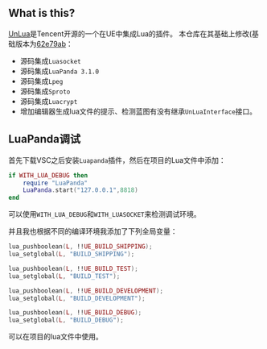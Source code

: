 ## What is this?
[UnLua](https://github.com/Tencent/UnLua/)是Tencent开源的一个在UE中集成Lua的插件。
本仓库在其基础上修改(基础版本为[62e79ab](https://github.com/Tencent/UnLua/commit/62e79ab795e43ca34e488e6ed0f8bca3ba92f3fd)：

- 源码集成`Luasocket`
- 源码集成`LuaPanda 3.1.0`
- 源码集成`Lpeg`
- 源码集成`Sproto`
- 源码集成`Luacrypt`
- 增加编辑器生成lua文件的提示、检测蓝图有没有继承`UnLuaInterface`接口。

## LuaPanda调试
首先下载VSC之后安装`Luapanda`插件，然后在项目的Lua文件中添加：

```lua
if WITH_LUA_DEBUG then
    require "LuaPanda"
    LuaPanda.start("127.0.0.1",8818)
end
```
可以使用`WITH_LUA_DEBUG`和`WITH_LUASOCKET`来检测调试环境。

并且我也根据不同的编译环境我添加了下列全局变量：

```lua
lua_pushboolean(L, !!UE_BUILD_SHIPPING);
lua_setglobal(L, "BUILD_SHIPPING");

lua_pushboolean(L, !!UE_BUILD_TEST);
lua_setglobal(L, "BUILD_TEST");

lua_pushboolean(L, !!UE_BUILD_DEVELOPMENT);
lua_setglobal(L, "BUILD_DEVELOPMENT");

lua_pushboolean(L, !!UE_BUILD_DEBUG);
lua_setglobal(L, "BUILD_DEBUG");
```
可以在项目的lua文件中使用。